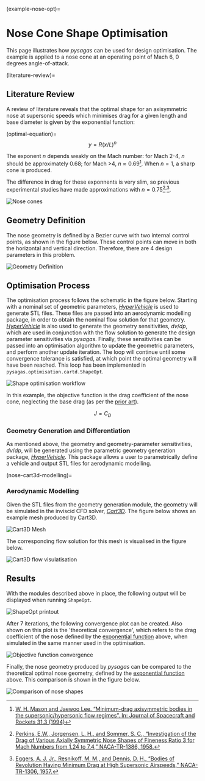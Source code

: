 (example-nose-opt)=
# Nose Cone Shape Optimisation
This page illustrates how *pysagas* can be used for design 
optimisation. The example is applied to a nose cone at an
operating point of Mach 6, 0 degrees angle-of-attack. 


(literature-review)=
## Literature Review
A review of literature reveals that the optimal shape 
for an axisymmetric nose at supersonic speeds which minimises
drag for a given length and base diameter is given by the 
exponential function:

(optimal-equation)=
$$
y = R(x/L)^n
$$

The exponent $n$ depends weakly on the Mach number: for Mach 2-4, 
$n$ should be approximately $0.68$; for Mach >4, 
$n \approx 0.69$[^1]. When $n=1$, a sharp cone is produced.

The difference in drag for these exponnents is very slim, so 
previous experimental studies have made approximations with 
$n=0.75$[^2]<sup>,</sup>[^3].

![Nose cones](../_static/cones.png)

## Geometry Definition

The nose geometry is defined by a Bezier curve with two internal 
control points, as shown in the figure below. These control 
points can move in both the horizontal and vertical direction.
Therefore, there are 4 design parameters in this problem.

![Geometry Definition](../_static/nose-geom-def.png)



## Optimisation Process
The optimisation process follows the schematic in the figure below.
Starting with a nominal set of geometric parameters, 
[*HyperVehicle*](http://github.com/kieran-mackle/HyperVehicle/) is used
to generate STL files. These files are passed into an aerodynamic modelling
package, in order to obtain the nominal flow solution for that geometry.
[*HyperVehicle*](http://github.com/kieran-mackle/HyperVehicle/) is also
used to generate the geometry sensitivities, $dv/dp$, which are used in
conjunction with the flow solution to generate the design parameter 
sensitivities via *pysagas*. Finally, these sensitivities can be 
passed into an optimisation algorithm to update the geometric parameters,
and perform another update iteration. The loop will continue until 
some convergence tolerance is satisfied, at which point the optimal 
geometry will have been reached. This loop has been implemented in 
`pysagas.optimisation.cartd.ShapeOpt`.


![Shape optimisation workflow](../_static/shapeopt-process.png)

In this example, the objective function is the drag coefficient of
the nose cone, neglecting the base drag (as per the 
[prior art](literature-review)).

$$
J = C_D
$$



### Geometry Generation and Differentiation

As mentioned above, the geometry and geometry-parameter 
sensitivities, $dv/dp$, will be generated using the parametric 
geometry generation package, 
[*HyperVehicle*](http://github.com/kieran-mackle/HyperVehicle/).
This package allows a user to parametrically define a vehicle
and output STL files for aerodynamic modelling.


(nose-cart3d-modelling)=
### Aerodynamic Modelling

Given the STL files from the geometry generation module, the geometry
will be simulated in the inviscid CFD solver, 
[*Cart3D*](https://www.nas.nasa.gov/software/cart3d.html). The figure
below shows an example mesh produced by Cart3D.

![Cart3D Mesh](../_static/nose-mesh-final.png)

The corresponding flow solution for this mesh is visualised in the 
figure below.

![Cart3D flow visulatisation](../_static/nose-cp-final.png)



## Results
With the modules described above in place, the following output will
be displayed when running `ShapeOpt`.

![ShapeOpt printout](../_static/shapeopt-printout.png)

After 7 iterations, the following convergence plot can be created.
Also shown on this plot is the 'theoretical convergence', which 
refers to the drag coefficient of the nose defined by the 
[exponential function](optimal-equation) above, when simulated in the
same manner used in the optimisation.

![Objective function convergence](../_static/convergence-with-theoretical.png)

Finally, the nose geometry produced by *pysagas* can be compared to 
the theoretical optimal nose geometry, defined by the 
[exponential function](optimal-equation) above. This comparison
is shown in the figure below. 

![Comparison of nose shapes](../_static/nose-comparison.png)






[^1]: [ W. H. Mason and Jaewoo Lee. “Minimum-drag axisymmetric 
bodies in the supersonic/hypersonic flow regimes”. In: Journal of
Spacecraft and 
Rockets 31.3 (1994)](https://arc.aiaa.org/doi/abs/10.2514/3.26453)


[^2]: [Perkins, E.W., Jorgensen, L. H., and Sommer, S. C., 
“Investigation of the Drag of Various Axially Symmetric Nose 
Shapes of Fineness Ratio 3 for Mach Numbers from 1.24 to 7.4,” 
NACA-TR-1386, 
1958.](https://ntrs.nasa.gov/citations/19930091022)


[^3]: [Eggers, A. J. Jr., Resnikoff, M. M., and Dennis, D. H., 
“Bodies of Revolution Having Minimum Drag at High Supersonic 
Airspeeds,” NACA-TR-1306, 1957.](https://ntrs.nasa.gov/citations/19930092299)

